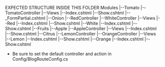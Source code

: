 EXPECTED STRUCTURE INSIDE THIS FOLDER
Modules
	|--Tomato
		|--TomatoController
		|--Views
			|--Index.cshtml
			|--Show.cshtml
			|--_FormPartial.cshtml
	|--Onion
		|--RedController
		|--WhiteController
		|--Views
			|--Red
				|--Index.cshtml
				|--Show.cshtml
			|--White
				|--Index.cshtml
				|--Show.cshtml
	|--Fruits
		|--Apple
			|--AppleController
			|--Views
				|--Index.cshtml
				|--Show.cshtml
		|--Citrus
			|--LemonController
			|--OrangeController
			|--Views
				|--Lemon
					|--Index.cshtml
					|--Show.cshtml
				|--Orange
					|--Index.cshtml
					|--Show.cshtml
					
					
- Be sure to set the default controller and action in Config/BlogRouteConfig.cs
